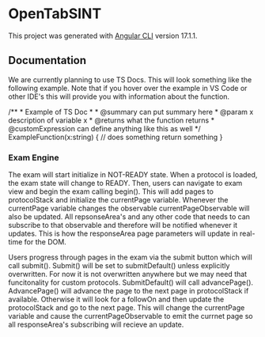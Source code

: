 # OpenTabSINT

This project was generated with [Angular CLI](https://github.com/angular/angular-cli) version 17.1.1.

## Documentation

We are currently planning to use TS Docs. This will look something like the following example. Note that if you hover over the example in VS Code or other IDE's this will provide you with information about the function.

/**
    * Example of TS Doc
    *
    * @summary can put summary here
    * @param x description of variable x
    * @returns what the function returns
    * @customExpression can define anything like this as well
*/
ExampleFunction(x:string) {
    // does something
    return something
}

### Exam Engine

The exam will start initialize in NOT-READY state. When a protocol is loaded, the exam state will change to READY. Then, users can navigate to exam view and begin the exam calling begin(). This will add pages to protocolStack and initialize the currentPage variable. Whenever the currentPage variable changes the observable currentPageObservable will also be updated. All repsonseArea's and any other code that needs to can subscribe to that observable and therefore will be notified whenever it updates. This is how the responseArea page parameters will update in real-time for the DOM.

Users progress through pages in the exam via the submit button which will call submit(). Submit() will be set to submitDefault() unless explicitly overwritten. For now it is not overwritten anywhere but we may need that funcitonality for custom protocols. SubmitDefault() will call advancePage(). AdvancePage() will advance the page to the next page in protocolStack if available. Otherwise it will look for a followOn and then update the protocolStack and go to the next page. This will change the currentPage variable and cause the currentPageObservable to emit the currnet page so all responseArea's subscribing will recieve an update.